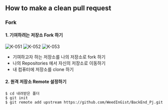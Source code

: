 ## How to make a clean pull request


### Fork

#### 1. 기여하려는 저장소 Fork 하기

![K-051](https://user-images.githubusercontent.com/54658745/168462581-501733ae-7da0-4667-bbe7-0d6fe2857283.png)
![K-052](https://user-images.githubusercontent.com/54658745/168462619-91013df4-8f06-4ab4-b98a-4b6e9d4e5a13.png)
![K-053](https://user-images.githubusercontent.com/54658745/168462621-3f5a3ab0-4a42-498c-bc68-99eacd134f0f.png)

- 기여하고자 하는 저장소를 나의 저장소로 fork 하기
- 나의 Repositories 에서 자신의 저장소로 이동하기
- 내 컴퓨터에 저장소를 clone 하기


#### 2. 원격 저장소 Remote 설정하기
```
$ cd 내려받은 폴더
$ git init
$ git remote add upstream https://github.com/WeedInGist/BackEnd_Pj.git
```


